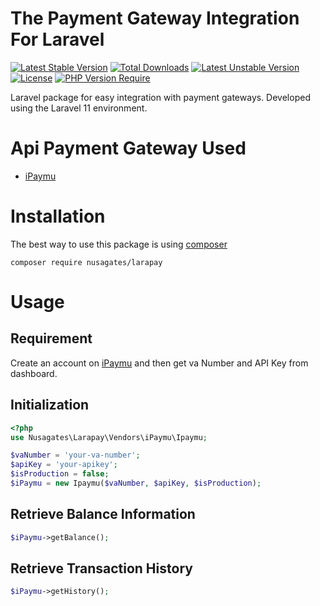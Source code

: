 # The Payment Gateway Integration For Laravel
[![Latest Stable Version](http://poser.pugx.org/nusagates/larapay/v)](https://packagist.org/packages/nusagates/larapay) [![Total Downloads](http://poser.pugx.org/nusagates/larapay/downloads)](https://packagist.org/packages/nusagates/larapay) [![Latest Unstable Version](http://poser.pugx.org/nusagates/larapay/v/unstable)](https://packagist.org/packages/nusagates/larapay) [![License](http://poser.pugx.org/nusagates/larapay/license)](https://packagist.org/packages/nusagates/larapay) [![PHP Version Require](http://poser.pugx.org/nusagates/larapay/require/php)](https://packagist.org/packages/nusagates/larapay)

Laravel package for easy integration with payment gateways. Developed using the Laravel 11 environment.

# Api Payment Gateway Used
- [iPaymu](https://ipaymu.com/en/api-documentation/)

# Installation
The best way to use this package is using [composer](https://getcomposer.org/)

```
composer require nusagates/larapay
```
# Usage
## Requirement
Create an account on [iPaymu](https://my.ipaymu.com/register/ref/budairicontact) and then get va Number and API Key from dashboard.

## Initialization
```php
<?php
use Nusagates\Larapay\Vendors\iPaymu\Ipaymu;

$vaNumber = 'your-va-number';
$apiKey = 'your-apikey';
$isProduction = false;
$iPaymu = new Ipaymu($vaNumber, $apiKey, $isProduction);
```
## Retrieve Balance Information
```php
$iPaymu->getBalance();
```
## Retrieve Transaction History
```php
$iPaymu->getHistory();
```

